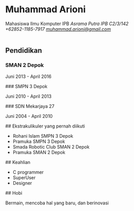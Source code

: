 # Muhammad Arioni
Mahasiswa Ilmu Komputer IPB *Asrama Putra IPB C2/3/142<br>+62852-1185-7917 muhammad.arioni@gmail.com*
	<br>
	<br>
## Pendidikan 
### SMAN 2 Depok
<p>Juni 2013 - April 2016</p>
### SMPN 3 Depok
<p>Juni 2010 - April 2013</p>
### SDN Mekarjaya 27
<p>Juni 2004 - April 2010</p>	
## Ekstrakulikuler yang pernah diikuti
<ul>
<li>Rohani Islam SMPN 3 Depok</li>
<li>Pramuka SMPN 3 Depok</li>
<li>Smada Robotic Club SMAN 2 Depok</li>
<li>Pramuka SMAN 2 Depok</li>
</ul>
## Keahlian
<ul>
<li>C programmer</li>
<li>SuperUser</li>
<li>Designer</li>
</ul>
## Hobi
<p>Bermain, mencoba hal yang baru, dan berinovasi</p>

